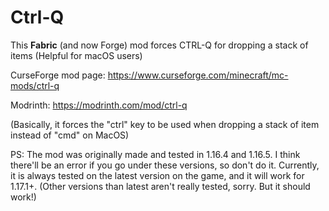 # Ctrl-Q
This **Fabric** (and now Forge) mod forces CTRL-Q for dropping a stack of items (Helpful for macOS users)

CurseForge mod page: https://www.curseforge.com/minecraft/mc-mods/ctrl-q

Modrinth: https://modrinth.com/mod/ctrl-q

(Basically, it forces the "ctrl" key to be used when dropping a stack of item instead of "cmd" on MacOS)

PS: The mod was originally made and tested in 1.16.4 and 1.16.5. I think there'll be an error if you go under these versions, so don't do it. Currently, it is always tested on the latest version on the game, and it will work for 1.17.1+. (Other versions than latest aren't really tested, sorry. But it should work!)
